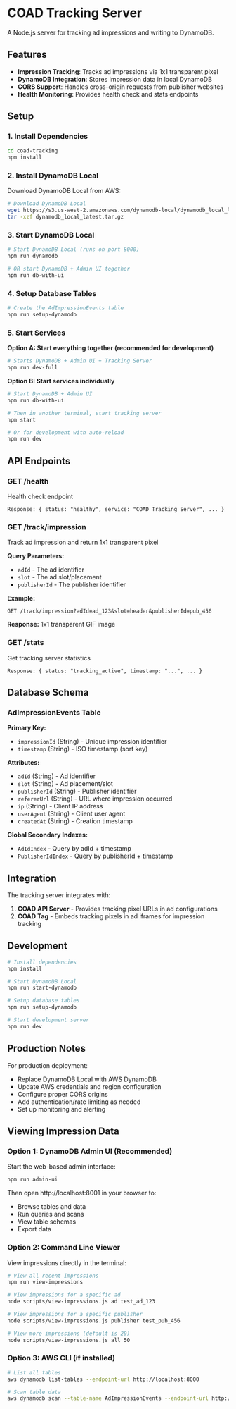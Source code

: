 # COAD Tracking Server

A Node.js server for tracking ad impressions and writing to DynamoDB.

## Features

- **Impression Tracking**: Tracks ad impressions via 1x1 transparent pixel
- **DynamoDB Integration**: Stores impression data in local DynamoDB
- **CORS Support**: Handles cross-origin requests from publisher websites
- **Health Monitoring**: Provides health check and stats endpoints

## Setup

### 1. Install Dependencies

```bash
cd coad-tracking
npm install
```

### 2. Install DynamoDB Local

Download DynamoDB Local from AWS:
```bash
# Download DynamoDB Local
wget https://s3.us-west-2.amazonaws.com/dynamodb-local/dynamodb_local_latest.tar.gz
tar -xzf dynamodb_local_latest.tar.gz
```

### 3. Start DynamoDB Local

```bash
# Start DynamoDB Local (runs on port 8000)
npm run dynamodb

# OR start DynamoDB + Admin UI together
npm run db-with-ui
```

### 4. Setup Database Tables

```bash
# Create the AdImpressionEvents table
npm run setup-dynamodb
```

### 5. Start Services

**Option A: Start everything together (recommended for development)**
```bash
# Starts DynamoDB + Admin UI + Tracking Server
npm run dev-full
```

**Option B: Start services individually**
```bash
# Start DynamoDB + Admin UI
npm run db-with-ui

# Then in another terminal, start tracking server
npm start

# Or for development with auto-reload
npm run dev
```

## API Endpoints

### GET /health
Health check endpoint
```
Response: { status: "healthy", service: "COAD Tracking Server", ... }
```

### GET /track/impression
Track ad impression and return 1x1 transparent pixel

**Query Parameters:**
- `adId` - The ad identifier
- `slot` - The ad slot/placement
- `publisherId` - The publisher identifier

**Example:**
```
GET /track/impression?adId=ad_123&slot=header&publisherId=pub_456
```

**Response:** 1x1 transparent GIF image

### GET /stats
Get tracking server statistics
```
Response: { status: "tracking_active", timestamp: "...", ... }
```

## Database Schema

### AdImpressionEvents Table

**Primary Key:**
- `impressionId` (String) - Unique impression identifier
- `timestamp` (String) - ISO timestamp (sort key)

**Attributes:**
- `adId` (String) - Ad identifier
- `slot` (String) - Ad placement/slot
- `publisherId` (String) - Publisher identifier  
- `refererUrl` (String) - URL where impression occurred
- `ip` (String) - Client IP address
- `userAgent` (String) - Client user agent
- `createdAt` (String) - Creation timestamp

**Global Secondary Indexes:**
- `AdIdIndex` - Query by adId + timestamp
- `PublisherIdIndex` - Query by publisherId + timestamp

## Integration

The tracking server integrates with:

1. **COAD API Server** - Provides tracking pixel URLs in ad configurations
2. **COAD Tag** - Embeds tracking pixels in ad iframes for impression tracking

## Development

```bash
# Install dependencies
npm install

# Start DynamoDB Local
npm run start-dynamodb

# Setup database tables  
npm run setup-dynamodb

# Start development server
npm run dev
```

## Production Notes

For production deployment:
- Replace DynamoDB Local with AWS DynamoDB
- Update AWS credentials and region configuration
- Configure proper CORS origins
- Add authentication/rate limiting as needed
- Set up monitoring and alerting

## Viewing Impression Data

### Option 1: DynamoDB Admin UI (Recommended)

Start the web-based admin interface:
```bash
npm run admin-ui
```

Then open http://localhost:8001 in your browser to:
- Browse tables and data
- Run queries and scans
- View table schemas
- Export data

### Option 2: Command Line Viewer

View impressions directly in the terminal:
```bash
# View all recent impressions
npm run view-impressions

# View impressions for a specific ad
node scripts/view-impressions.js ad test_ad_123

# View impressions for a specific publisher
node scripts/view-impressions.js publisher test_pub_456

# View more impressions (default is 20)
node scripts/view-impressions.js all 50
```

### Option 3: AWS CLI (if installed)

```bash
# List all tables
aws dynamodb list-tables --endpoint-url http://localhost:8000

# Scan table data
aws dynamodb scan --table-name AdImpressionEvents --endpoint-url http://localhost:8000
```
